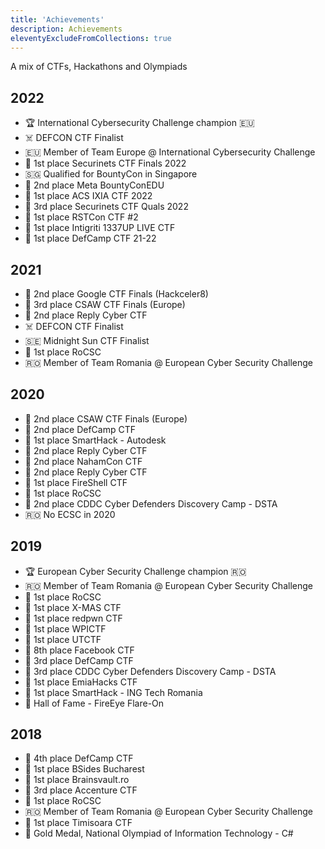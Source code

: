 ```yaml
---
title: 'Achievements'
description: Achievements
eleventyExcludeFromCollections: true
---
```


A mix of CTFs, Hackathons and Olympiads 

## 2022

* 🏆 International Cybersecurity Challenge champion 🇪🇺
* ☠️ DEFCON CTF Finalist
* 🇪🇺 Member of Team Europe @ International Cybersecurity Challenge
* 🥇 1st place Securinets CTF Finals 2022
* 🇸🇬 Qualified for BountyCon in Singapore
* 🥈 2nd place Meta BountyConEDU
* 🥇 1st place ACS IXIA CTF 2022
* 🥉 3rd place Securinets CTF Quals 2022
* 🥇 1st place RSTCon CTF #2
* 🥇 1st place Intigriti 1337UP LIVE CTF
* 🥇 1st place DefCamp CTF 21-22 

## 2021

* 🥈 2nd place Google CTF Finals (Hackceler8)
* 🥉 3rd place CSAW CTF Finals (Europe)
* 🥈 2nd place Reply Cyber CTF
* ☠️ DEFCON CTF Finalist
* 🇸🇪 Midnight Sun CTF Finalist
* 🥇 1st place RoCSC
* 🇷🇴 Member of Team Romania @ European Cyber Security Challenge

## 2020

* 🥈 2nd place CSAW CTF Finals (Europe)
* 🥈 2nd place DefCamp CTF
* 🥇 1st place SmartHack - Autodesk
* 🥈 2nd place Reply Cyber CTF
* 🥈 2nd place NahamCon CTF
* 🥈 2nd place Reply Cyber CTF
* 🥇 1st place FireShell CTF
* 🥇 1st place RoCSC
* 🥈 2nd place CDDC Cyber Defenders Discovery Camp - DSTA
* 🇷🇴 No ECSC in 2020

## 2019

* 🏆 European Cyber Security Challenge champion 🇷🇴
* 🇷🇴 Member of Team Romania @ European Cyber Security Challenge
* 🥇 1st place RoCSC
* 🥇 1st place X-MAS CTF
* 🥇 1st place redpwn CTF
* 🥇 1st place WPICTF
* 🥇 1st place UTCTF
* 🔵 8th place Facebook CTF
* 🥉 3rd place DefCamp CTF
* 🥉 3rd place CDDC Cyber Defenders Discovery Camp - DSTA
* 🥇 1st place EmiaHacks CTF
* 🥇 1st place SmartHack - ING Tech Romania
* 🏅 Hall of Fame - FireEye Flare-On

## 2018

* 🏅 4th place DefCamp CTF
* 🥇 1st place BSides Bucharest
* 🥇 1st place Brainsvault.ro
* 🥈 3rd place Accenture CTF
* 🥇 1st place RoCSC
* 🇷🇴 Member of Team Romania @ European Cyber Security Challenge
* 🥇 1st place Timisoara CTF
* 🥇 Gold Medal, National Olympiad of Information Technology - C#
